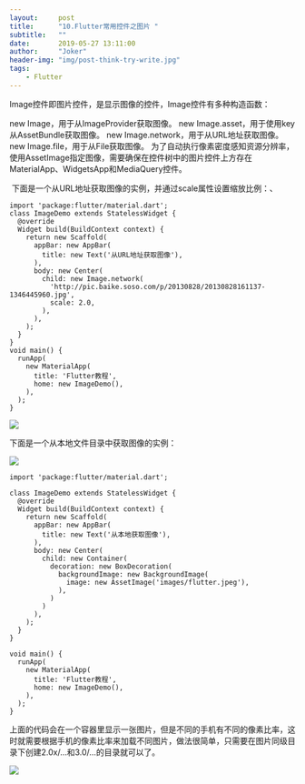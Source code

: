 ```yaml
---
layout:     post
title:      "10.Flutter常用控件之图片 "
subtitle:   ""
date:       2019-05-27 13:11:00
author:     "Joker"
header-img: "img/post-think-try-write.jpg"
tags:
    - Flutter
---
```


Image控件即图片控件，是显示图像的控件，Image控件有多种构造函数：

new Image，用于从ImageProvider获取图像。
new Image.asset，用于使用key从AssetBundle获取图像。
new Image.network，用于从URL地址获取图像。
new Image.file，用于从File获取图像。
为了自动执行像素密度感知资源分辨率，使用AssetImage指定图像，需要确保在控件树中的图片控件上方存在MaterialApp、WidgetsApp和MediaQuery控件。

 下面是一个从URL地址获取图像的实例，并通过scale属性设置缩放比例：、

```
import 'package:flutter/material.dart';
class ImageDemo extends StatelessWidget {
  @override
  Widget build(BuildContext context) {
    return new Scaffold(
      appBar: new AppBar(
        title: new Text('从URL地址获取图像'),
      ),
      body: new Center(
        child: new Image.network(
          'http://pic.baike.soso.com/p/20130828/20130828161137-1346445960.jpg',
          scale: 2.0,
        ),
      ),
    );
  }
}
void main() {
  runApp(
    new MaterialApp(
      title: 'Flutter教程',
      home: new ImageDemo(),
    ),
  );
}

```

![](https://img-blog.csdn.net/20161117182909792)



下面是一个从本地文件目录中获取图像的实例：

![](https://img-blog.csdn.net/20170316104125058?watermark/2/text/aHR0cDovL2Jsb2cuY3Nkbi5uZXQvaGVrYWl5b3U=/font/5a6L5L2T/fontsize/400/fill/I0JBQkFCMA==/dissolve/70/gravity/SouthEast)



```
import 'package:flutter/material.dart';

class ImageDemo extends StatelessWidget {
  @override
  Widget build(BuildContext context) {
    return new Scaffold(
      appBar: new AppBar(
        title: new Text('从本地获取图像'),
      ),
      body: new Center(
        child: new Container(
          decoration: new BoxDecoration(
            backgroundImage: new BackgroundImage(
              image: new AssetImage('images/flutter.jpeg'),
            ),
          )
        )
      ),
    );
  }
}

void main() {
  runApp(
    new MaterialApp(
      title: 'Flutter教程',
      home: new ImageDemo(),
    ),
  );
}

```

上面的代码会在一个容器里显示一张图片，但是不同的手机有不同的像素比率，这时就需要根据手机的像素比率来加载不同图片，做法很简单，只需要在图片同级目录下创建2.0x/…和3.0/…的目录就可以了。

![](https://img-blog.csdn.net/20170316122124835?watermark/2/text/aHR0cDovL2Jsb2cuY3Nkbi5uZXQvaGVrYWl5b3U=/font/5a6L5L2T/fontsize/400/fill/I0JBQkFCMA==/dissolve/70/gravity/SouthEast)




















